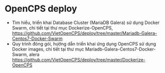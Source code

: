 # OpenCPS deploy  

* Tìm hiểu, triển khai Database Cluster (MariaDB Galera) sử dụng Docker Swarm, chi tiết tại thư mục Dockerize-OpenCPS, 
  https://github.com/VietOpenCPS/deploy/tree/master/Mariadb-Galera-Centos7-Docker-Swarm  
* Quy trình đóng gói, hướng dẫn triển khai ứng dụng OpenCPS sử dụng Docker images, chi tiết tại thư mục Mariadb-Galera-Centos7-Docker-Swarm,  alera  
  https://github.com/VietOpenCPS/deploy/tree/master/Dockerize-OpenCPS  
